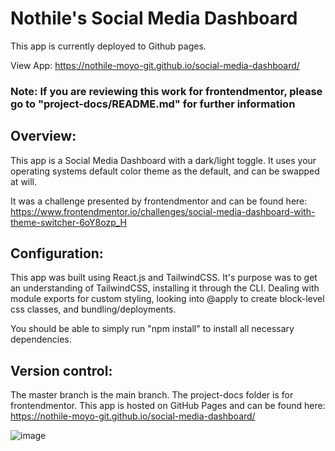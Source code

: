 # Nothile's Social Media Dashboard

This app is currently deployed to Github pages.

View App: https://nothile-moyo-git.github.io/social-media-dashboard/

### Note: If you are reviewing this work for frontendmentor, please go to "project-docs/README.md" for further information

## Overview:
This app is a Social Media Dashboard with a dark/light toggle.
It uses your operating systems default color theme as the default, and can be swapped at will.

It was a challenge presented by frontendmentor and can be found here: https://www.frontendmentor.io/challenges/social-media-dashboard-with-theme-switcher-6oY8ozp_H


## Configuration:
This app was built using React.js and TailwindCSS. 
It's purpose was to get an understanding of TailwindCSS, installing it through the CLI. Dealing with module exports for custom styling, looking into @apply to create block-level css classes, and bundling/deployments. 

You should be able to simply run "npm install" to install all necessary dependencies.

## Version control:
The master branch is the main branch. The project-docs folder is for frontendmentor.
This app is hosted on GitHub Pages and can be found here: https://nothile-moyo-git.github.io/social-media-dashboard/

![image](https://user-images.githubusercontent.com/15236959/170864416-7746bce4-78c5-4285-a77b-5e01e41aa7b2.png)
